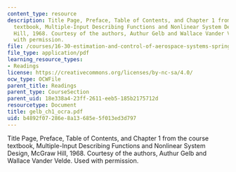 ```yaml
---
content_type: resource
description: Title Page, Preface, Table of Contents, and Chapter 1 from the course
  textbook, Multiple-Input Describing Functions and Nonlinear System Design, McGraw
  Hill, 1968. Courtesy of the authors, Authur Gelb and Wallace Vander Velde. Used
  with permission.
file: /courses/16-30-estimation-and-control-of-aerospace-systems-spring-2004/b4892f07286e8a13685e5f013ed3d797_gelb_ch1_ocra.pdf
file_type: application/pdf
learning_resource_types:
- Readings
license: https://creativecommons.org/licenses/by-nc-sa/4.0/
ocw_type: OCWFile
parent_title: Readings
parent_type: CourseSection
parent_uid: 18e338a4-23ff-2611-eeb5-185b2175712d
resourcetype: Document
title: gelb_ch1_ocra.pdf
uid: b4892f07-286e-8a13-685e-5f013ed3d797
---
```

Title Page, Preface, Table of Contents, and Chapter 1 from the course textbook, Multiple-Input Describing Functions and Nonlinear System Design, McGraw Hill, 1968. Courtesy of the authors, Authur Gelb and Wallace Vander Velde. Used with permission.